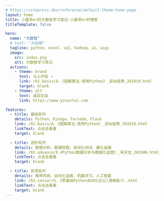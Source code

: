 ```yaml
---
# https://vitepress.dev/reference/default-theme-home-page
layout: home
title: 小磊哥er的大数智学习笔记-小磊哥er的博客
titleTemplate: false

hero:
  name: "大数智"
  # text: "大前端"
  tagline: python、excel、sql、hadoop、ai、aigc
  image:
    src: index.png
    alt: 大数智学习笔记
  actions:
    - theme: brand
      text: 马上开始 →
      link: /01.basis/A.《图解算法-使用Python》_吴灿铭等_201810.html
      target: blank
    - theme: alt
      text: 返回主站
      link: https://www.yzsunlei.com

features:
  - title: 基础系列
    details: Python、Django、Tornado、Flask
    link: /01.basis/A.《图解算法-使用Python》_吴灿铭等_201810.html
    linkText: 点击去看看
    target: blank

  - title: 进阶系列
    details: 数据分析、数据挖掘、自动化测试、量化金融
    link: /02.advance/E.《Python数据分析与数据化运营》_宋天龙_201906.html
    linkText: 点击去看看
    target: blank

  - title: 资深系列
    details: 推荐系统、自动化运维、机器学习、人工智能
    link: /03.senior/G.《零基础Python自动化办公(漫画版)》.html
    linkText: 点击去看看
    target: blank
---
```


